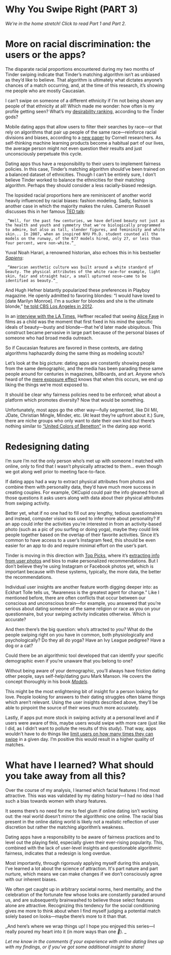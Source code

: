 # Why You Swipe Right (PART 3)

_We’re in the home stretch! Click to read Part 1 and Part 2._


# More on racial discrimination: the users or the apps?

The disparate racial proportions encountered during my two months of Tinder swiping indicate that Tinder’s matching algorithm isn’t as unbiased as they’d like to believe. That algorithm is ultimately what dictates anyone’s chances of a match occurring, and, at the time of this research, it’s showing me people who are mostly Caucasian. 

I can’t swipe on someone of a different ethnicity if I’m not being shown any people of that ethnicity at all! Which made me wonder: how often is my profile getting seen? What’s my [desirability ranking](https://www.fastcompany.com/3054871/whats-your-tinder-score-inside-the-apps-internal-ranking-system), according to the Tinder gods? 

Mobile dating apps that allow users to filter their searches by race—or that rely on algorithms that pair up people of the same race—reinforce racial divisions and biases, according to a [new paper](http://news.cornell.edu/stories/2018/09/redesign-dating-apps-lessen-racial-bias-study-recommends) by Cornell researchers. As self-thinking machine learning products become a habitual part of our lives, the average person might not even question their results and just unconsciously perpetuate this cycle.

Dating apps thus have a responsibility to their users to implement fairness policies. In this case, Tinder’s matching algorithm should’ve been trained on a balanced dataset of ethnicities. Though I can’t be entirely sure, I don’t believe Tinder worked to balance the ethnicities for their matching algorithm. Perhaps they should consider a less racially-biased redesign.

The lopsided racial proportions here are reminiscent of another world heavily influenced by racial biases: fashion modeling. Sadly, fashion is another case in which the majority makes the rules. Cameron Russell discusses this in her famous [TED talk](https://www.ted.com/talks/cameron_russell_looks_aren_t_everything_believe_me_i_m_a_model/discussion?wmode=opaque):


    _“Well, for the past few centuries, we have defined beauty not just as the health and youth and symmetry that we're biologically programmed to admire, but also as tall, slender figures, and femininity and white skin... In 2007, when an inspired NYU Ph.D. student counted all the models on the runway, of the 677 models hired, only 27, or less than four percent, were non-white.”_

Yuval Noah Harari, a renowned historian, also echoes this in his bestseller _[Sapiens](https://www.amazon.com/dp/B00ICN066A/ref=dp-kindle-redirect?_encoding=UTF8&btkr=1)_:


    _“American aesthetic culture was built around a white standard of beauty. The physical attributes of the white race—for example, light skin, fair and straight hair, a small upturned nose—came to be identified as beauty.”_

And Hugh Hefner blatantly popularized these preferences in Playboy magazine. He openly admitted to favoring blondes: “I would have loved to [date Marilyn Monroe]. I’m a sucker for blondes and she is the ultimate blonde,” [he told CBS Los Angeles in 2012](https://losangeles.cbslocal.com/2012/08/03/hugh-hefner-talks-about-his-memories-of-marilyn-monroe/). 

In an [interview with the LA Times](http://www.latimes.com/la-oe-morrison-new9-2009may09-column.html), Heffner recalled that seeing [Alice Faye](https://en.wikipedia.org/wiki/Alice_Faye) in films as a child was the moment that first fixed in his mind the specific ideals of beauty—busty and blonde—that he'd later made ubiquitous. This construct became pervasive in large part because of the personal biases of someone who had broad media outreach.

So if Caucasian features are favored in these contexts, are dating algorithms haphazardly doing the same thing as modeling scouts?

Let’s look at the big picture: dating apps are constantly showing people from the same demographic, and the media has been parading these same people around for centuries in magazines, billboards, and art. Anyone who’s heard of the [mere exposure effect](https://www.psychreg.org/mere-exposure-effect/) knows that when this occurs, we end up liking the things we’re most exposed to. 

It should be clear why fairness policies need to be enforced; what about a platform which promotes diversity? Now that would be something. 

Unfortunately, most apps go the other way—fully segmented, like Dil Mil, JDate, Christian Mingle, Minder, etc. (At least they’re upfront about it.) Sure, there are niche groups who only want to date their own kind but there’s nothing similar to [“United Colors of Benetton”](https://us.benetton.com/) in the dating app world.


# Redesigning dating

I’m sure I’m not the only person who’s met up with someone I matched with online, only to find that I wasn’t physically attracted to them… even though we got along well prior to meeting face-to-face. 

If dating apps had a way to extract physical attributes from photos and combine them with personality data, they’d have much more success in creating couples. For example, OKCupid could pair the info gleaned from all those questions it asks users along with data about their physical attributes from swiping activity. 

Better yet, what if no one had to fill out any lengthy, tedious questionnaires and instead, computer vision was used to infer more about personality? If an app could infer the activities you’re interested in from an activity-based photo (such as a pic of you surfing or doing yoga), maybe they could link people together based on the overlap of their favorite activities. Since it’s common to have access to a user’s Instagram feed, this should be even easier for an app to do and require minimal effort on the user’s part. 

Tinder is moving in this direction with [Top Picks](https://blog.gotinder.com/introducing-picks-now-on-tinder/), where it’s [extracting info from user photos](https://www.swipehelper.com/2019/03/24/tinder-using-amazon-aws-image-recognition-not-the-way-you-thought/) and bios to make personalized recommendations. But I don’t believe they’re using Instagram or Facebook photos yet, which is important because with these systems, typically, the more data, the better the recommendations. 

Individual user insights are another feature worth digging deeper into: as Eckhart Tolle tells us, “Awareness is the greatest agent for change.” Like I mentioned before, there are often conflicts that occur between our conscious and unconscious brain—for example, you answered that you’re serious about dating someone of the same religion or race as you on your questionnaire, but your swiping activity indicates otherwise. Which is accurate? 

And then there’s the big question: who’s attracted to _you?_ What do the people swiping right on you have in common, both physiologically and psychologically? Do they all do yoga? Have an Ivy League pedigree? Have a dog or a cat? 

Could there be an algorithmic tool developed that can identify your specific demographic even if you’re unaware that you belong to one? 

Without being aware of your demographic, you’ll always have friction dating other people, says self-help/dating guru Mark Manson. He covers the concept thoroughly in his book _[Models](https://markmanson.net/books/models)_. 

This might be the most enlightening bit of insight for a person looking for love. People looking for answers to their dating struggles often blame things which aren’t relevant. Using the user insights described above, they’ll be able to pinpoint the source of their woes much more accurately.

Lastly, if apps put more stock in swiping activity at a personal level and if users were aware of this, maybe users would swipe with more care (just like I did, as I didn’t want to pollute the results of this study). That way, apps wouldn’t have to do things like [limit users on how many times they can swipe](https://blog.photofeeler.com/tinder-swipe-limit/) in a given day. I’m positive this would result in a higher quality of matches.


# What have I learned? What should you take away from all this?

Over the course of my analysis, I learned which facial features I find most attractive. This was was validated by my dating history—I had no idea I had such a bias towards women with sharp features.

It seems there’s no need for me to feel glum if online dating isn’t working out: the real world doesn’t mirror the algorithmic one online. The racial bias present in the online dating world is likely not a realistic reflection of user discretion but rather the matching algorithm’s weakness. 

Dating apps have a responsibility to be aware of fairness practices and to level out the playing field, especially given their ever-rising popularity. This, combined with the lack of user-level insights and questionable algorithmic fairness, indicates that a redesign is long overdue.

Most importantly, through rigorously applying myself during this analysis, I’ve learned a lot about the science of attraction. It's part nature and part nurture, which means we can make changes if we don’t consciously agree with our inherent biases. 

We often get caught up in arbitrary societal norms, herd mentality, and the celebration of the fortunate few whose looks are constantly paraded around us, and are subsequently brainwashed to believe those select features alone are attractive. Recognizing this tendency for the social conditioning gives me more to think about when I find myself judging a potential match solely based on looks—maybe there’s more to it than that.

_And here’s where we wrap things up! I hope you enjoyed this series—I really poured my heart into it (in more ways than one _🙂_). _

_Let me know in the comments if your experience with online dating lines up with my findings, or if you’ve got some additional insight to share!_


<!-- Docs to Markdown version 1.0β17 -->
